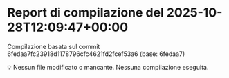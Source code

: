 # Report di compilazione del 2025-10-28T12:09:47+00:00

Compilazione basata sul commit 6fedaa7fc23918d1178796cfc4621fd2fcef53a6 (base: 6fedaa7)

💡 Nessun file modificato o mancante. Nessuna compilazione eseguita.
